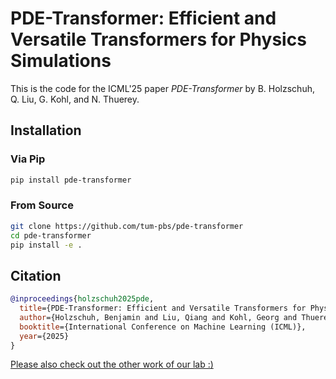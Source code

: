 # PDE-Transformer: Efficient and Versatile Transformers for Physics Simulations

This is the code for the ICML'25 paper _PDE-Transformer_ by B. Holzschuh, Q. Liu, G. Kohl, and N. Thuerey.

## Installation
### Via Pip
```bash
pip install pde-transformer
```
### From Source
```bash
git clone https://github.com/tum-pbs/pde-transformer
cd pde-transformer
pip install -e .
```

## Citation

```bibtex
@inproceedings{holzschuh2025pde,
  title={PDE-Transformer: Efficient and Versatile Transformers for Physics Simulations},
  author={Holzschuh, Benjamin and Liu, Qiang and Kohl, Georg and Thuerey, Nils},
  booktitle={International Conference on Machine Learning (ICML)},
  year={2025}
}
```

[Please also check out the other work of our lab :)](https://ge.in.tum.de/publications/)


